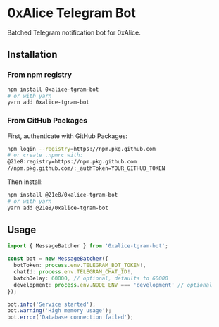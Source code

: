 # 0xAlice Telegram Bot

Batched Telegram notification bot for 0xAlice.

## Installation

### From npm registry
```bash
npm install 0xalice-tgram-bot
# or with yarn
yarn add 0xalice-tgram-bot
```

### From GitHub Packages
First, authenticate with GitHub Packages:
```bash
npm login --registry=https://npm.pkg.github.com
# or create .npmrc with:
@21e8:registry=https://npm.pkg.github.com
//npm.pkg.github.com/:_authToken=YOUR_GITHUB_TOKEN
```

Then install:
```bash
npm install @21e8/0xalice-tgram-bot
# or with yarn
yarn add @21e8/0xalice-tgram-bot
```

## Usage

```typescript
import { MessageBatcher } from '0xalice-tgram-bot';

const bot = new MessageBatcher({
  botToken: process.env.TELEGRAM_BOT_TOKEN!,
  chatId: process.env.TELEGRAM_CHAT_ID!,
  batchDelay: 60000, // optional, defaults to 60000
  development: process.env.NODE_ENV === 'development' // optional
});

bot.info('Service started');
bot.warning('High memory usage');
bot.error('Database connection failed');
```

